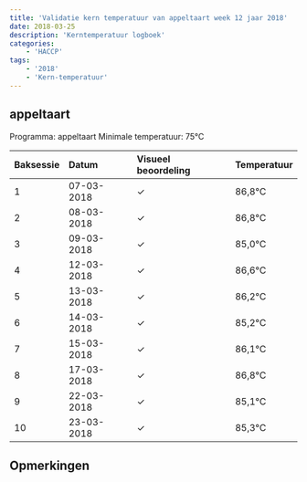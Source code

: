 ```yaml
---
title: 'Validatie kern temperatuur van appeltaart week 12 jaar 2018'
date: 2018-03-25
description: 'Kerntemperatuur logboek'
categories:
    - 'HACCP'
tags:
    - '2018'
    - 'Kern-temperatuur'
---
```


## appeltaart

Programma: appeltaart
Minimale temperatuur: 75°C

| Baksessie | Datum | Visueel beoordeling | Temperatuur |
|:---|:---|:---|:---|
| 1 | 07-03-2018 | &check; | 86,8°C |
| 2 | 08-03-2018 | &check; | 86,8°C |
| 3 | 09-03-2018 | &check; | 85,0°C |
| 4 | 12-03-2018 | &check; | 86,6°C |
| 5 | 13-03-2018 | &check; | 86,2°C |
| 6 | 14-03-2018 | &check; | 85,2°C |
| 7 | 15-03-2018 | &check; | 86,1°C |
| 8 | 17-03-2018 | &check; | 86,8°C |
| 9 | 22-03-2018 | &check; | 85,1°C |
| 10 | 23-03-2018 | &check; | 85,3°C |

## Opmerkingen


